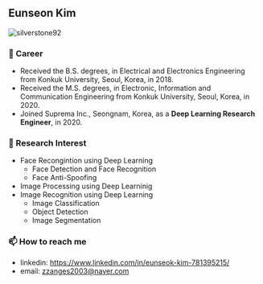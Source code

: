 ## Eunseon Kim 
<p align="left"> <img src="https://komarev.com/ghpvc/?username=silverstone92" alt="silverstone92" /> </p>

### 🔭 Career
- Received the B.S. degrees, in Electrical and Electronics Engineering from Konkuk University, Seoul, Korea, in 2018.
- Received the M.S. degrees, in Electronic, Information and Communication Engineering from Konkuk University, Seoul, Korea, in 2020.
- Joined Suprema Inc., Seongnam, Korea, as a **Deep Learning Research Engineer**, in 2020.

### 🌱 Research Interest
- Face Recongintion using Deep Learning
  - Face Detection and Face Recognition
  - Face Anti-Spoofing
- Image Processing using Deep Learninig
- Image Recognition using Deep Learning
  - Image Classification
  - Object Detection
  - Image Segmentation

### 📫 How to reach me
- linkedin: https://www.linkedin.com/in/eunseok-kim-781395215/
- email: zzanges2003@naver.com

<!--
**silverstone92/silverstone92** is a ✨ _special_ ✨ repository because its `README.md` (this file) appears on your GitHub profile.

Here are some ideas to get you started:

- 🔭 I’m currently working on ...
- 🌱 I’m currently learning ...
- 👯 I’m looking to collaborate on ...
- 🤔 I’m looking for help with ...
- 💬 Ask me about ...
- 📫 How to reach me: ...
- 😄 Pronouns: ...
- ⚡ Fun fact: ...
-->
